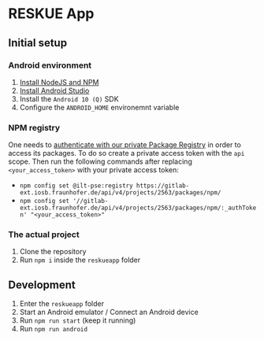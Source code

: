 # RESKUE App

## Initial setup

### Android environment

1. [Install NodeJS and NPM](https://nodejs.org/en/download/package-manager/)
2. [Install Android Studio](https://developer.android.com/studio/install)
3. Install the `Android 10 (Q)` SDK
4. Configure the `ANDROID_HOME` environemnt variable

### NPM registry

One needs to [authenticate with our private Package Registry](https://docs.gitlab.com/ee/user/packages/npm_registry/#authenticate-to-the-package-registry) in order to access its packages. To do so create a private access token with the `api` scope. Then run the following commands after replacing `<your_access_token>` with your private access token:

- `npm config set @ilt-pse:registry https://gitlab-ext.iosb.fraunhofer.de/api/v4/projects/2563/packages/npm/`
- `npm config set '//gitlab-ext.iosb.fraunhofer.de/api/v4/projects/2563/packages/npm/:_authToken' "<your_access_token>"`

### The actual project

1. Clone the repository
2. Run `npm i` inside the `reskueapp` folder

## Development

1. Enter the `reskueapp` folder
2. Start an Android emulator / Connect an Android device
3. Run `npm run start` (keep it running)
4. Run `npm run android`
